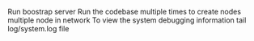 Run boostrap server
Run the codebase multiple times to create nodes multiple node in network
To view the system debugging information tail log/system.log file